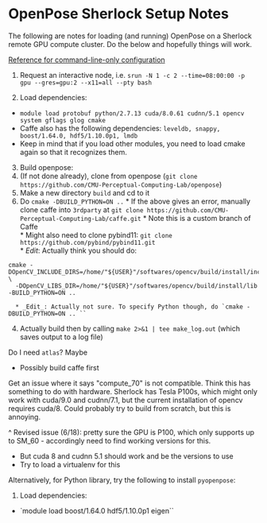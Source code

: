 # OpenPose Sherlock Setup Notes  

The following are notes for loading (and running) OpenPose on a Sherlock remote GPU compute cluster. Do the below and hopefully things will work.  

[Reference for command-line-only configuration](https://github.com/CMU-Perceptual-Computing-Lab/openpose/blob/master/doc/installation.md#cmake-command-line-configuration-ubuntu-only)  

1. Request an interactive node, i.e. `srun -N 1 -c 2 --time=08:00:00 -p gpu --gres=gpu:2 --x11=all --pty bash`  

2. Load dependencies:  
* `module load protobuf python/2.7.13 cuda/8.0.61 cudnn/5.1 opencv system gflags glog cmake` 
* Caffe also has the following dependencies: `leveldb, snappy, boost/1.64.0, hdf5/1.10.0p1, lmdb`
* Keep in mind that if you load other modules, you need to load cmake again so that it recognizes them.  

3. Build openpose:  
  1. (If not done already), clone from openpose (`git clone https://github.com/CMU-Perceptual-Computing-Lab/openpose`)  
  2. Make a new directory `build` and cd to it  
  3. Do `cmake -DBUILD_PYTHON=ON ..`
    * If the above gives an error, manually clone caffe into `3rdparty` at `git clone https://github.com/CMU-Perceptual-Computing-Lab/caffe.git` 
    * Note this is a custom branch of Caffe  
    * Might also need to clone pybind11: `git clone https://github.com/pybind/pybind11.git`   
    * _Edit_: Actually think you should do:
```
cmake -DOpenCV_INCLUDE_DIRS=/home/"${USER}"/softwares/opencv/build/install/include \
  -DOpenCV_LIBS_DIR=/home/"${USER}"/softwares/opencv/build/install/lib -BUILD_PYTHON=ON ..
```
      * _Edit_: Actually not sure. To specify Python though, do `cmake -DBUILD_PYTHON=ON .. ``

4. Actually build then by calling `make 2>&1 | tee make_log.out` (which saves output to a log file)  

Do I need `atlas`? Maybe  
* Possibly build caffe first  

Get an issue where it says "compute_70" is not compatible. Think this has something to do with hardware. Sherlock has Tesla P100s, which might only work with cuda/9.0 and cudnn/7.1, but the current installation of opencv requires cuda/8. Could probably try to build from scratch, but this is annoying.

^ Revised issue (6/18): pretty sure the GPU is P100, which only supports up to SM_60 - accordingly need to find working versions for this.  
* But cuda 8 and cudnn 5.1 should work and be the versions to use
* Try to load a virtualenv for this  

Alternatively, for Python library, try the following to install `pyopenpose`:  

1. Load dependencies:  
* `module load boost/1.64.0 hdf5/1.10.0p1 eigen`` 
